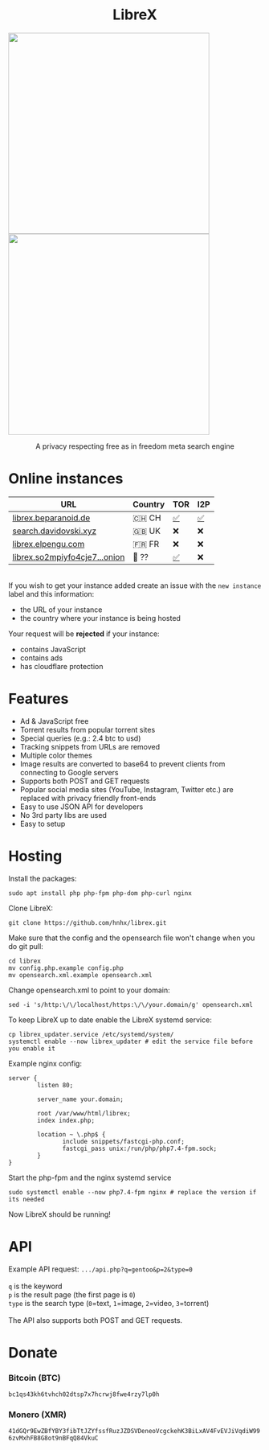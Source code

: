 <h1 align="center">LibreX</h1>

<p float="left">
  <img src="https://user-images.githubusercontent.com/49120638/164421187-2730b9d5-d5b9-4606-b6b9-145b11cfdb55.png" width="400">
  <img src="https://user-images.githubusercontent.com/49120638/164421606-3a315cca-d44a-4efe-863d-5771661e66e3.png" width="400">
</p>

<p align="center">A privacy respecting free as in freedom meta search engine</p>

# Online instances
| URL | Country | TOR | I2P |
|-|-|-|-|
| [librex.beparanoid.de](https://librex.beparanoid.de/) | 🇨🇭 CH | [✅](http://librex.prnoid54e44a4bduq5due64jkk7wcnkxcp5kv3juncm7veptjcqudgyd.onion/) | [✅](http://fboseyskrqpi6yjiifvz4ryuoiswjezkqsfxfkm2vmbuhehbpr7q.b32.i2p/) |
| [search.davidovski.xyz](https://search.davidovski.xyz/) | 🇬🇧 UK | ❌ | ❌ |
| [librex.elpengu.com](https://librex.elpengu.com/) | 🇫🇷 FR | ❌ | ❌ |
| [librex.so2mpiyfo4cje7...onion ](http://librex.so2mpiyfo4cje7bof5v52y3cvjyo2haxpqfvut4sr6gj2ul4mddx2jid.onion/) | 🧅 ?? | [✅](http://librex.so2mpiyfo4cje7bof5v52y3cvjyo2haxpqfvut4sr6gj2ul4mddx2jid.onion/) | ❌ |



<br>If you wish to get your instance added create an issue with the `new instance` label and this information:
+ the URL of your instance
+ the country where your instance is being hosted

Your request will be **rejected** if your instance:
+ contains JavaScript
+ contains ads
+ has cloudflare protection

# Features
+ Ad & JavaScript free
+ Torrent results from popular torrent sites
+ Special queries (e.g.: 2.4 btc to usd)
+ Tracking snippets from URLs are removed
+ Multiple color themes
+ Image results are converted to base64 to prevent clients from connecting to Google servers
+ Supports both POST and GET requests
+ Popular social media sites (YouTube, Instagram, Twitter etc.) are replaced with privacy friendly front-ends
+ Easy to use JSON API for developers
+ No 3rd party libs are used
+ Easy to setup

# Hosting
Install the packages:
```
sudo apt install php php-fpm php-dom php-curl nginx
```

Clone LibreX:
```
git clone https://github.com/hnhx/librex.git
```

Make sure that the config and the opensearch file won't change when you do git pull:
```
cd librex
mv config.php.example config.php
mv opensearch.xml.example opensearch.xml
```

Change opensearch.xml to point to your domain:
```
sed -i 's/http:\/\/localhost/https:\/\/your.domain/g' opensearch.xml
```

To keep LibreX up to date enable the LibreX systemd service:
```
cp librex_updater.service /etc/systemd/system/
systemctl enable --now librex_updater # edit the service file before you enable it
```

Example nginx config:
```
server {
        listen 80;

        server_name your.domain;

        root /var/www/html/librex;
        index index.php;

        location ~ \.php$ {
               include snippets/fastcgi-php.conf;
               fastcgi_pass unix:/run/php/php7.4-fpm.sock;
        }
}
```

Start the php-fpm and the nginx systemd service
```
sudo systemctl enable --now php7.4-fpm nginx # replace the version if its needed
```

Now LibreX should be running!

# API
Example API request: `.../api.php?q=gentoo&p=2&type=0` <br/><br/>
`q` is the keyword<br/>`p` is the result page (the first page is `0`)<br/>`type` is the search type (`0`=text, `1`=image, `2`=video, `3`=torrent)
<br/><br/>
The API also supports both POST and GET requests.

# Donate
### Bitcoin (BTC)
```bc1qs43kh6tvhch02dtsp7x7hcrwj8fwe4rzy7lp0h```

### Monero (XMR)
```41dGQr9EwZBfYBY3fibTtJZYfssfRuzJZDSVDeneoVcgckehK3BiLxAV4FvEVJiVqdiW996zvMxhFB8G8ot9nBFqQ84VkuC```
